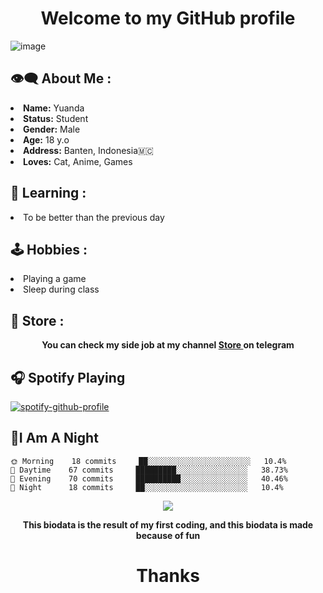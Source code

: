 <h1 align="center">Welcome to my GitHub profile</h1>

![image](https://telegra.ph/file/b49aa6ee9c1321da44ba4.jpg) 

## 👁‍🗨 About Me : 

<li>
<b>Name:</b> Yuanda</li>
<li>
<b>Status:</b> Student</li>
<li>
<b>Gender:</b> Male</li>
<li>
<b>Age:</b> 18 y.o</li>
<li>
<b>Address:</b> Banten, Indonesia🇲🇨</li>
<li>
<b>Loves:</b> Cat, Anime, Games</li>

## 📖 Learning :
<li>
To be better than the previous day</li>

## 🕹 Hobbies :
<li>
Playing a game</li>
<li>
Sleep during class</li>

## 📣 Store :

<p align="center">
   <b>You can check my side job at my channel
   <a href="https://t.me/hayatostore">Store
</a> on telegram</b>
</p>

## 🎧 Spotify Playing

[![spotify-github-profile](https://spotify-github-profile.vercel.app/api/view?uid=sjmschmit&cover_image=true&theme=default&show_offline=true&background_color=121212&interchange=false)](https://spotify-github-profile.vercel.app/api/view?uid=sjmschmit&redirect=true)

## 🦉I Am A Night

```text
🌞 Morning    18 commits     ██░░░░░░░░░░░░░░░░░░░░░░░   10.4% 
🌆 Daytime    67 commits     █████████░░░░░░░░░░░░░░░░   38.73% 
🌃 Evening    70 commits     ██████████░░░░░░░░░░░░░░░   40.46% 
🌙 Night      18 commits     ██░░░░░░░░░░░░░░░░░░░░░░░   10.4%

```

<div>
<div align="center">
<img src="https://telegra.ph/file/996a0c286c0e2b0feca33.jpg">
</div>

  <p align="center">
     <b>This biodata is the result of my first coding, 
     and this biodata is made because of fun</b>
</p>

  <h1 align="center">Thanks
</h1>
